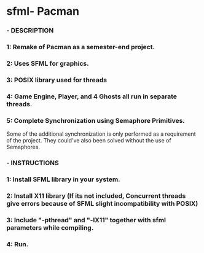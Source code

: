 # sfml- Pacman

### - DESCRIPTION
### 1: Remake of Pacman as a semester-end project.
### 2: Uses SFML for graphics.
### 3: POSIX library used for threads
### 4: Game Engine, Player, and 4 Ghosts all run in separate threads.
### 5: Complete Synchronization using Semaphore Primitives. 

Some of the additional synchronization is only performed as a requirement of the project. They could've also been solved without the use of Semaphores.

### - INSTRUCTIONS
### 1: Install SFML library in your system.
### 2: Install X11 library (If its not included, Concurrent threads give errors because of SFML slight incompatibility with POSIX)
### 3: Include "-pthread" and "-lX11" together with sfml parameters while compiling.
### 4: Run.
